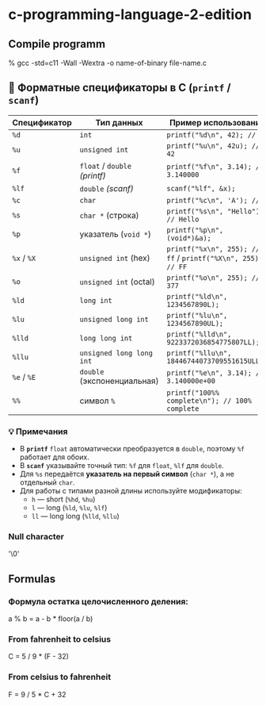 # c-programming-language-2-edition

## Compile programm

% gcc -std=c11 -Wall -Wextra -o name-of-binary file-name.c

## 📜 Форматные спецификаторы в C (`printf` / `scanf`)

| Спецификатор | Тип данных                    | Пример использования                                        |
| ------------ | ----------------------------- | ----------------------------------------------------------- |
| `%d`         | `int`                         | `printf("%d\n", 42); // 42`                                 |
| `%u`         | `unsigned int`                | `printf("%u\n", 42u); // 42`                                |
| `%f`         | `float` / `double` _(printf)_ | `printf("%f\n", 3.14); // 3.140000`                         |
| `%lf`        | `double` _(scanf)_            | `scanf("%lf", &x);`                                         |
| `%c`         | `char`                        | `printf("%c\n", 'A'); // A`                                 |
| `%s`         | `char *` (строка)             | `printf("%s\n", "Hello"); // Hello`                         |
| `%p`         | указатель (`void *`)          | `printf("%p\n", (void*)&a);`                                |
| `%x` / `%X`  | `unsigned int` (hex)          | `printf("%x\n", 255); // ff` / `printf("%X\n", 255); // FF` |
| `%o`         | `unsigned int` (octal)        | `printf("%o\n", 255); // 377`                               |
| `%ld`        | `long int`                    | `printf("%ld\n", 1234567890L);`                             |
| `%lu`        | `unsigned long int`           | `printf("%lu\n", 1234567890UL);`                            |
| `%lld`       | `long long int`               | `printf("%lld\n", 9223372036854775807LL);`                  |
| `%llu`       | `unsigned long long int`      | `printf("%llu\n", 18446744073709551615ULL);`                |
| `%e` / `%E`  | `double` (экспоненциальная)   | `printf("%e\n", 3.14); // 3.140000e+00`                     |
| `%%`         | символ `%`                    | `printf("100%% complete\n"); // 100% complete`              |

### 💡 Примечания

- В **`printf`** `float` автоматически преобразуется в `double`, поэтому `%f` работает для обоих.
- В **`scanf`** указывайте точный тип: `%f` для `float`, `%lf` для `double`.
- Для `%s` передаётся **указатель на первый символ** (`char *`), а не отдельный `char`.
- Для работы с типами разной длины используйте модификаторы:
  - `h` — short (`%hd`, `%hu`)
  - `l` — long (`%ld`, `%lu`, `%lf`)
  - `ll` — long long (`%lld`, `%llu`)

### Null character

'\0'

## Formulas

### Формула остатка целочисленного деления:

a % b = a - b \* floor(a / b)

### From fahrenheit to celsius

C = 5 / 9 \* (F - 32)

### From celsius to fahrenheit

F = 9 / 5 \* C + 32
